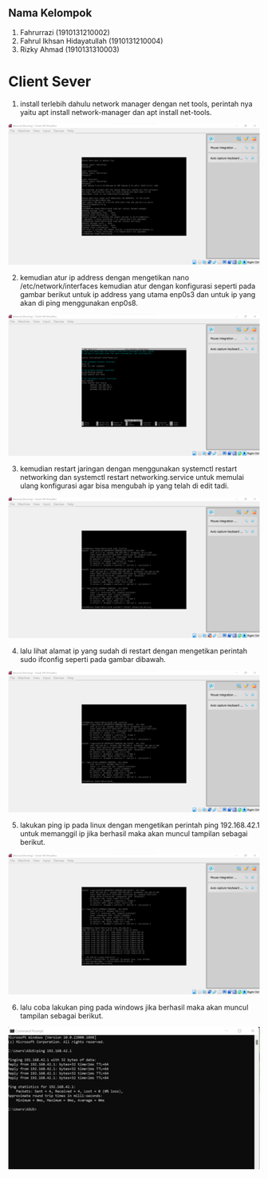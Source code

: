 ## Nama Kelompok

1. Fahrurrazi (1910131210002)
2. Fahrul Ikhsan Hidayatullah (1910131210004)
3. Rizky Ahmad (1910131310003)

# Client Sever
1. install terlebih dahulu network manager dengan net tools, perintah nya yaitu apt install network-manager dan apt install net-tools.

![gambar](/Tugas%202/Gambar/gambar_1.png)

2. kemudian atur ip address dengan mengetikan nano /etc/network/interfaces kemudian atur dengan konfigurasi seperti pada gambar berikut untuk ip address yang utama enp0s3 dan untuk ip yang akan di ping menggunakan enp0s8.

![gambar](/Tugas%202/Gambar/gambar_2.png)

3. kemudian restart jaringan dengan menggunakan systemctl restart networking dan systemctl restart networking.service untuk memulai ulang konfigurasi agar bisa mengubah ip yang telah di edit tadi.

![gambar](/Tugas%202/Gambar/gambar_3.png)

4. lalu lihat alamat ip yang sudah di restart dengan mengetikan perintah sudo ifconfig seperti pada gambar dibawah.

![gambar](/Tugas%202/Gambar/gambar_4.png)

5. lakukan ping ip pada linux dengan mengetikan perintah ping 192.168.42.1 untuk memanggil ip jika berhasil maka akan muncul tampilan sebagai berikut.

![gambar](/Tugas%202/Gambar/gambar_5.png)

6. lalu coba lakukan ping pada windows jika berhasil maka akan muncul tampilan sebagai berikut.

![gambar](/Tugas%202/Gambar/gambar_6.png)
